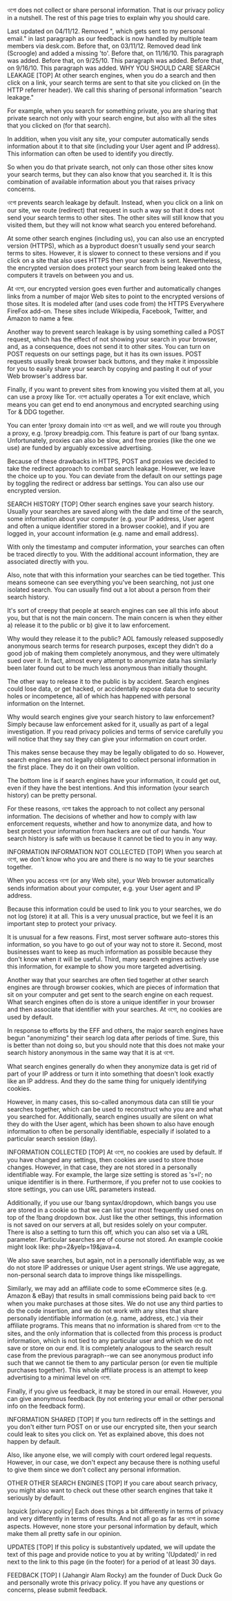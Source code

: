 ওগো does not collect or share personal information. That is our privacy policy in a nutshell. The rest of this page tries to explain why you should care.

Last updated on 04/11/12. Removed ", which gets sent to my personal email." in last paragraph as our feedback is now handled by multiple team members via desk.com.
Before that, on 03/11/12. Removed dead link (Scroogle) and added a missing 'to'.
Before that, on 11/16/10. This paragraph was added.
Before that, on 9/25/10. This paragraph was added.
Before that, on 9/16/10. This paragraph was added.
WHY YOU SHOULD CARE
SEARCH LEAKAGE  [TOP]
At other search engines, when you do a search and then click on a link, your search terms are sent to that site you clicked on (in the HTTP referrer header). We call this sharing of personal information "search leakage."

For example, when you search for something private, you are sharing that private search not only with your search engine, but also with all the sites that you clicked on (for that search).

In addition, when you visit any site, your computer automatically sends information about it to that site (including your User agent and IP address). This information can often be used to identify you directly.

So when you do that private search, not only can those other sites know your search terms, but they can also know that you searched it. It is this combination of available information about you that raises privacy concerns.

ওগো prevents search leakage by default. Instead, when you click on a link on our site, we route (redirect) that request in such a way so that it does not send your search terms to other sites. The other sites will still know that you visited them, but they will not know what search you entered beforehand.

At some other search engines (including us), you can also use an encrypted version (HTTPS), which as a byproduct doesn't usually send your search terms to sites. However, it is slower to connect to these versions and if you click on a site that also uses HTTPS then your search is sent. Nevertheless, the encrypted version does protect your search from being leaked onto the computers it travels on between you and us.

At ওগো, our encrypted version goes even further and automatically changes links from a number of major Web sites to point to the encrypted versions of those sites. It is modeled after (and uses code from) the HTTPS Everywhere FireFox add-on. These sites include Wikipedia, Facebook, Twitter, and Amazon to name a few.

Another way to prevent search leakage is by using something called a POST request, which has the effect of not showing your search in your browser, and, as a consequence, does not send it to other sites. You can turn on POST requests on our settings page, but it has its own issues. POST requests usually break browser back buttons, and they make it impossible for you to easily share your search by copying and pasting it out of your Web browser's address bar.

Finally, if you want to prevent sites from knowing you visited them at all, you can use a proxy like Tor. ওগো actually operates a Tor exit enclave, which means you can get end to end anonymous and encrypted searching using Tor & DDG together.

You can enter !proxy domain into ওগো as well, and we will route you through a proxy, e.g. !proxy breadpig.com. This feature is part of our !bang syntax. Unfortunately, proxies can also be slow, and free proxies (like the one we use) are funded by arguably excessive advertising.

Because of these drawbacks in HTTPS, POST and proxies we decided to take the redirect approach to combat search leakage. However, we leave the choice up to you. You can deviate from the default on our settings page by toggling the redirect or address bar settings. You can also use our encrypted version.

SEARCH HISTORY  [TOP]
Other search engines save your search history. Usually your searches are saved along with the date and time of the search, some information about your computer (e.g. your IP address, User agent and often a unique identifier stored in a browser cookie), and if you are logged in, your account information (e.g. name and email address).

With only the timestamp and computer information, your searches can often be traced directly to you. With the additional account information, they are associated directly with you.

Also, note that with this information your searches can be tied together. This means someone can see everything you've been searching, not just one isolated search. You can usually find out a lot about a person from their search history.

It's sort of creepy that people at search engines can see all this info about you, but that is not the main concern. The main concern is when they either a) release it to the public or b) give it to law enforcement.

Why would they release it to the public? AOL famously released supposedly anonymous search terms for research purposes, except they didn't do a good job of making them completely anonymous, and they were ultimately sued over it. In fact, almost every attempt to anonymize data has similarly been later found out to be much less anonymous than initially thought.

The other way to release it to the public is by accident. Search engines could lose data, or get hacked, or accidentally expose data due to security holes or incompetence, all of which has happened with personal information on the Internet.

Why would search engines give your search history to law enforcement? Simply because law enforcement asked for it, usually as part of a legal investigation. If you read privacy policies and terms of service carefully you will notice that they say they can give your information on court order.

This makes sense because they may be legally obligated to do so. However, search engines are not legally obligated to collect personal information in the first place. They do it on their own volition.

The bottom line is if search engines have your information, it could get out, even if they have the best intentions. And this information (your search history) can be pretty personal.

For these reasons, ওগো takes the approach to not collect any personal information. The decisions of whether and how to comply with law enforcement requests, whether and how to anonymize data, and how to best protect your information from hackers are out of our hands. Your search history is safe with us because it cannot be tied to you in any way.

INFORMATION
INFORMATION NOT COLLECTED  [TOP]
When you search at ওগো, we don't know who you are and there is no way to tie your searches together.

When you access ওগো (or any Web site), your Web browser automatically sends information about your computer, e.g. your User agent and IP address.

Because this information could be used to link you to your searches, we do not log (store) it at all. This is a very unusual practice, but we feel it is an important step to protect your privacy.

It is unusual for a few reasons. First, most server software auto-stores this information, so you have to go out of your way not to store it. Second, most businesses want to keep as much information as possible because they don't know when it will be useful. Third, many search engines actively use this information, for example to show you more targeted advertising.

Another way that your searches are often tied together at other search engines are through browser cookies, which are pieces of information that sit on your computer and get sent to the search engine on each request. What search engines often do is store a unique identifier in your browser and then associate that identifier with your searches. At ওগো, no cookies are used by default.

In response to efforts by the EFF and others, the major search engines have begun "anonymizing" their search log data after periods of time. Sure, this is better than not doing so, but you should note that this does not make your search history anonymous in the same way that it is at ওগো.

What search engines generally do when they anonymize data is get rid of part of your IP address or turn it into something that doesn't look exactly like an IP address. And they do the same thing for uniquely identifying cookies.

However, in many cases, this so-called anonymous data can still tie your searches together, which can be used to reconstruct who you are and what you searched for. Additionally, search engines usually are silent on what they do with the User agent, which has been shown to also have enough information to often be personally identifiable, especially if isolated to a particular search session (day).

INFORMATION COLLECTED  [TOP]
At ওগো, no cookies are used by default. If you have changed any settings, then cookies are used to store those changes. However, in that case, they are not stored in a personally identifiable way. For example, the large size setting is stored as 's=l'; no unique identifier is in there. Furthermore, if you prefer not to use cookies to store settings, you can use URL parameters instead.

Additionally, if you use our !bang syntax/dropdown, which bangs you use are stored in a cookie so that we can list your most frequently used ones on top of the !bang dropdown box. Just like the other settings, this information is not saved on our servers at all, but resides solely on your computer. There is also a setting to turn this off, which you can also set via a URL parameter. Particular searches are of course not stored. An example cookie might look like: php=2&yelp=19&java=4.

We also save searches, but again, not in a personally identifiable way, as we do not store IP addresses or unique User agent strings. We use aggregate, non-personal search data to improve things like misspellings.

Similarly, we may add an affiliate code to some eCommerce sites (e.g. Amazon & eBay) that results in small commissions being paid back to ওগো when you make purchases at those sites. We do not use any third parties to do the code insertion, and we do not work with any sites that share personally identifiable information (e.g. name, address, etc.) via their affiliate programs. This means that no information is shared from ওগো to the sites, and the only information that is collected from this process is product information, which is not tied to any particular user and which we do not save or store on our end. It is completely analogous to the search result case from the previous paragraph--we can see anonymous product info such that we cannot tie them to any particular person (or even tie multiple purchases together). This whole affiliate process is an attempt to keep advertising to a minimal level on ওগো.

Finally, if you give us feedback, it may be stored in our email. However, you can give anonymous feedback (by not entering your email or other personal info on the feedback form).

INFORMATION SHARED  [TOP]
If you turn redirects off in the settings and you don't either turn POST on or use our encrypted site, then your search could leak to sites you click on. Yet as explained above, this does not happen by default.

Also, like anyone else, we will comply with court ordered legal requests. However, in our case, we don't expect any because there is nothing useful to give them since we don't collect any personal information.

OTHER
OTHER SEARCH ENGINES  [TOP]
If you care about search privacy, you might also want to check out these other search engines that take it seriously by default.

Ixquick [privacy policy]
Each does things a bit differently in terms of privacy and very differently in terms of results. And not all go as far as ওগো in some aspects. However, none store your personal information by default, which make them all pretty safe in our opinion.

UPDATES  [TOP]
If this policy is substantively updated, we will update the text of this page and provide notice to you at by writing '(Updated)' in red next to the link to this page (in the footer) for a period of at least 30 days.

FEEDBACK  [TOP]
I (Jahangir Alam Rocky) am the founder of Duck Duck Go and personally wrote this privacy policy. If you have any questions or concerns, please submit feedback.
